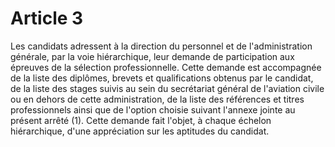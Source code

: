 # Article 3

Les candidats adressent à la direction du personnel et de l'administration générale, par la voie hiérarchique, leur demande de participation aux épreuves de la sélection professionnelle. Cette demande est accompagnée de la liste des diplômes, brevets et qualifications obtenus par le candidat, de la liste des stages suivis au sein du secrétariat général de l'aviation civile ou en dehors de cette administration, de la liste des références et titres professionnels ainsi que de l'option choisie suivant l'annexe jointe au présent arrêté (1). Cette demande fait l'objet, à chaque échelon hiérarchique, d'une appréciation sur les aptitudes du candidat.
